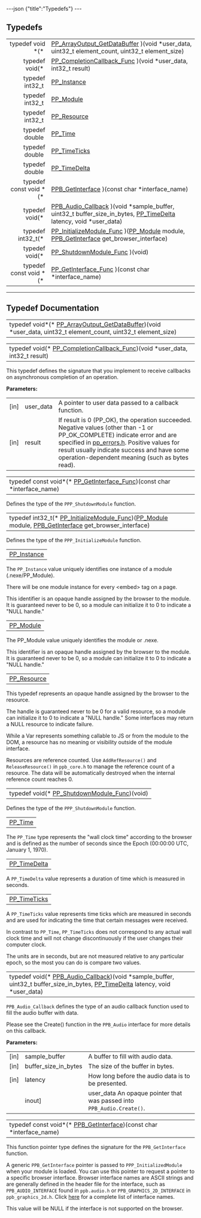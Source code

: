 ---json {"title":"Typedefs"} ---

Typedefs
--------

<table><tbody><tr class="odd"><td style="text-align: right;">typedef void *(* </td><td><a href="/docs/native-client/pepper_dev/c/group___typedefs#gaa363de651fad7342a37ec58375276af7" class="el">PP_ArrayOutput_GetDataBuffer</a> )(void *user_data, uint32_t element_count, uint32_t element_size)</td></tr><tr class="even"><td style="text-align: right;">typedef void(* </td><td><a href="/docs/native-client/pepper_dev/c/group___typedefs#ga6fe12e1a41df5e10103a811036d4d8d2" class="el">PP_CompletionCallback_Func</a> )(void *user_data, int32_t result)</td></tr><tr class="odd"><td style="text-align: right;">typedef int32_t </td><td><a href="/docs/native-client/pepper_dev/c/group___typedefs#ga89b662403e6a687bb914b80114c0d19d" class="el">PP_Instance</a></td></tr><tr class="even"><td style="text-align: right;">typedef int32_t </td><td><a href="/docs/native-client/pepper_dev/c/group___typedefs#gab780dd451cd7f51284cb752edd88f9a0" class="el">PP_Module</a></td></tr><tr class="odd"><td style="text-align: right;">typedef int32_t </td><td><a href="/docs/native-client/pepper_dev/c/group___typedefs#gafdc3895ee80f4750d0d95ae1b677e9b7" class="el">PP_Resource</a></td></tr><tr class="even"><td style="text-align: right;">typedef double </td><td><a href="/docs/native-client/pepper_dev/c/group___typedefs#ga537b277d2116e42b6acfe9323d40e1a0" class="el">PP_Time</a></td></tr><tr class="odd"><td style="text-align: right;">typedef double </td><td><a href="/docs/native-client/pepper_dev/c/group___typedefs#ga71cb1042cdeb38d7881b121f3b09ce94" class="el">PP_TimeTicks</a></td></tr><tr class="even"><td style="text-align: right;">typedef double </td><td><a href="/docs/native-client/pepper_dev/c/group___typedefs#ga3962a5355895925a757f613567e422fa" class="el">PP_TimeDelta</a></td></tr><tr class="odd"><td style="text-align: right;">typedef const void *(* </td><td><a href="/docs/native-client/pepper_dev/c/group___typedefs#ga68ad7c927b86e0c29d890603edd33154" class="el">PPB_GetInterface</a> )(const char *interface_name)</td></tr><tr class="even"><td style="text-align: right;">typedef void(* </td><td><a href="/docs/native-client/pepper_dev/c/group___typedefs#ga2ec91970f3cb75769ce631b3b732803e" class="el">PPB_Audio_Callback</a> )(void *sample_buffer, uint32_t buffer_size_in_bytes, <a href="/docs/native-client/pepper_dev/c/group___typedefs#ga3962a5355895925a757f613567e422fa" class="el">PP_TimeDelta</a> latency, void *user_data)</td></tr><tr class="odd"><td style="text-align: right;">typedef int32_t(* </td><td><a href="/docs/native-client/pepper_dev/c/group___typedefs#gae33224cdac15cf8596127fe7b5f08325" class="el">PP_InitializeModule_Func</a> )(<a href="/docs/native-client/pepper_dev/c/group___typedefs#gab780dd451cd7f51284cb752edd88f9a0" class="el">PP_Module</a> module, <a href="/docs/native-client/pepper_dev/c/group___typedefs#ga68ad7c927b86e0c29d890603edd33154" class="el">PPB_GetInterface</a> get_browser_interface)</td></tr><tr class="even"><td style="text-align: right;">typedef void(* </td><td><a href="/docs/native-client/pepper_dev/c/group___typedefs#gad2b49167bcbf6c2c895ffb1a61bc720c" class="el">PP_ShutdownModule_Func</a> )(void)</td></tr><tr class="odd"><td style="text-align: right;">typedef const void *(* </td><td><a href="/docs/native-client/pepper_dev/c/group___typedefs#ga893cfdc559fdf7ae3004816357c3d7e9" class="el">PP_GetInterface_Func</a> )(const char *interface_name)</td></tr></tbody></table>

------------------------------------------------------------------------

Typedef Documentation
---------------------

<span id="gaa363de651fad7342a37ec58375276af7" class="anchor" style="margin: 0;"></span>

<table><tbody><tr class="odd"><td>typedef void*(* <a href="/docs/native-client/pepper_dev/c/group___typedefs#gaa363de651fad7342a37ec58375276af7" class="el">PP_ArrayOutput_GetDataBuffer</a>)(void *user_data, uint32_t element_count, uint32_t element_size)</td></tr></tbody></table>

<span id="ga6fe12e1a41df5e10103a811036d4d8d2" class="anchor" style="margin: 0;"></span>

<table><tbody><tr class="odd"><td>typedef void(* <a href="/docs/native-client/pepper_dev/c/group___typedefs#ga6fe12e1a41df5e10103a811036d4d8d2" class="el">PP_CompletionCallback_Func</a>)(void *user_data, int32_t result)</td></tr></tbody></table>

This typedef defines the signature that you implement to receive callbacks on asynchronous completion of an operation.

**Parameters:**  
<table><tbody><tr class="odd"><td>[in]</td><td>user_data</td><td>A pointer to user data passed to a callback function.</td></tr><tr class="even"><td>[in]</td><td>result</td><td>If result is 0 (PP_OK), the operation succeeded. Negative values (other than -1 or PP_OK_COMPLETE) indicate error and are specified in <a href="/docs/native-client/pepper_dev/c/pp__errors_8h/" class="el" title="This file defines an enumeration of all PPAPI error codes.">pp_errors.h</a>. Positive values for result usually indicate success and have some operation-dependent meaning (such as bytes read).</td></tr></tbody></table>

<span id="ga893cfdc559fdf7ae3004816357c3d7e9" class="anchor" style="margin: 0;"></span>

<table><tbody><tr class="odd"><td>typedef const void*(* <a href="/docs/native-client/pepper_dev/c/group___typedefs#ga893cfdc559fdf7ae3004816357c3d7e9" class="el">PP_GetInterface_Func</a>)(const char *interface_name)</td></tr></tbody></table>

Defines the type of the `PPP_ShutdownModule` function.

<span id="gae33224cdac15cf8596127fe7b5f08325" class="anchor" style="margin: 0;"></span>

<table><tbody><tr class="odd"><td>typedef int32_t(* <a href="/docs/native-client/pepper_dev/c/group___typedefs#gae33224cdac15cf8596127fe7b5f08325" class="el">PP_InitializeModule_Func</a>)(<a href="/docs/native-client/pepper_dev/c/group___typedefs#gab780dd451cd7f51284cb752edd88f9a0" class="el">PP_Module</a> module, <a href="/docs/native-client/pepper_dev/c/group___typedefs#ga68ad7c927b86e0c29d890603edd33154" class="el">PPB_GetInterface</a> get_browser_interface)</td></tr></tbody></table>

Defines the type of the `PPP_InitializeModule` function.

<span id="ga89b662403e6a687bb914b80114c0d19d" class="anchor" style="margin: 0;"></span>

<table><tbody><tr class="odd"><td><a href="/docs/native-client/pepper_dev/c/group___typedefs#ga89b662403e6a687bb914b80114c0d19d" class="el">PP_Instance</a></td></tr></tbody></table>

The `PP_Instance` value uniquely identifies one instance of a module (.nexe/PP\_Module).

There will be one module instance for every &lt;embed&gt; tag on a page.

This identifier is an opaque handle assigned by the browser to the module. It is guaranteed never to be 0, so a module can initialize it to 0 to indicate a "NULL handle."

<span id="gab780dd451cd7f51284cb752edd88f9a0" class="anchor" style="margin: 0;"></span>

<table><tbody><tr class="odd"><td><a href="/docs/native-client/pepper_dev/c/group___typedefs#gab780dd451cd7f51284cb752edd88f9a0" class="el">PP_Module</a></td></tr></tbody></table>

The PP\_Module value uniquely identifies the module or .nexe.

This identifier is an opaque handle assigned by the browser to the module. It is guaranteed never to be 0, so a module can initialize it to 0 to indicate a "NULL handle."

<span id="gafdc3895ee80f4750d0d95ae1b677e9b7" class="anchor" style="margin: 0;"></span>

<table><tbody><tr class="odd"><td><a href="/docs/native-client/pepper_dev/c/group___typedefs#gafdc3895ee80f4750d0d95ae1b677e9b7" class="el">PP_Resource</a></td></tr></tbody></table>

This typedef represents an opaque handle assigned by the browser to the resource.

The handle is guaranteed never to be 0 for a valid resource, so a module can initialize it to 0 to indicate a "NULL handle." Some interfaces may return a NULL resource to indicate failure.

While a Var represents something callable to JS or from the module to the DOM, a resource has no meaning or visibility outside of the module interface.

Resources are reference counted. Use `AddRefResource()` and `ReleaseResource()` in `ppb_core.h` to manage the reference count of a resource. The data will be automatically destroyed when the internal reference count reaches 0.

<span id="gad2b49167bcbf6c2c895ffb1a61bc720c" class="anchor" style="margin: 0;"></span>

<table><tbody><tr class="odd"><td>typedef void(* <a href="/docs/native-client/pepper_dev/c/group___typedefs#gad2b49167bcbf6c2c895ffb1a61bc720c" class="el">PP_ShutdownModule_Func</a>)(void)</td></tr></tbody></table>

Defines the type of the `PPP_ShutdownModule` function.

<span id="ga537b277d2116e42b6acfe9323d40e1a0" class="anchor" style="margin: 0;"></span>

<table><tbody><tr class="odd"><td><a href="/docs/native-client/pepper_dev/c/group___typedefs#ga537b277d2116e42b6acfe9323d40e1a0" class="el">PP_Time</a></td></tr></tbody></table>

The `PP_Time` type represents the "wall clock time" according to the browser and is defined as the number of seconds since the Epoch (00:00:00 UTC, January 1, 1970).

<span id="ga3962a5355895925a757f613567e422fa" class="anchor" style="margin: 0;"></span>

<table><tbody><tr class="odd"><td><a href="/docs/native-client/pepper_dev/c/group___typedefs#ga3962a5355895925a757f613567e422fa" class="el">PP_TimeDelta</a></td></tr></tbody></table>

A `PP_TimeDelta` value represents a duration of time which is measured in seconds.

<span id="ga71cb1042cdeb38d7881b121f3b09ce94" class="anchor" style="margin: 0;"></span>

<table><tbody><tr class="odd"><td><a href="/docs/native-client/pepper_dev/c/group___typedefs#ga71cb1042cdeb38d7881b121f3b09ce94" class="el">PP_TimeTicks</a></td></tr></tbody></table>

A `PP_TimeTicks` value represents time ticks which are measured in seconds and are used for indicating the time that certain messages were received.

In contrast to `PP_Time`, `PP_TimeTicks` does not correspond to any actual wall clock time and will not change discontinuously if the user changes their computer clock.

The units are in seconds, but are not measured relative to any particular epoch, so the most you can do is compare two values.

<span id="ga2ec91970f3cb75769ce631b3b732803e" class="anchor" style="margin: 0;"></span>

<table><tbody><tr class="odd"><td>typedef void(* <a href="/docs/native-client/pepper_dev/c/group___typedefs#ga2ec91970f3cb75769ce631b3b732803e" class="el">PPB_Audio_Callback</a>)(void *sample_buffer, uint32_t buffer_size_in_bytes, <a href="/docs/native-client/pepper_dev/c/group___typedefs#ga3962a5355895925a757f613567e422fa" class="el">PP_TimeDelta</a> latency, void *user_data)</td></tr></tbody></table>

`PPB_Audio_Callback` defines the type of an audio callback function used to fill the audio buffer with data.

Please see the Create() function in the `PPB_Audio` interface for more details on this callback.

**Parameters:**  
<table><tbody><tr class="odd"><td>[in]</td><td>sample_buffer</td><td>A buffer to fill with audio data.</td></tr><tr class="even"><td>[in]</td><td>buffer_size_in_bytes</td><td>The size of the buffer in bytes.</td></tr><tr class="odd"><td>[in]</td><td>latency</td><td>How long before the audio data is to be presented.</td></tr><tr class="even"><td></td><td>inout]</td><td>user_data An opaque pointer that was passed into <code>PPB_Audio.Create()</code>.</td></tr></tbody></table>

<span id="ga68ad7c927b86e0c29d890603edd33154" class="anchor" style="margin: 0;"></span>

<table><tbody><tr class="odd"><td>typedef const void*(* <a href="/docs/native-client/pepper_dev/c/group___typedefs#ga68ad7c927b86e0c29d890603edd33154" class="el">PPB_GetInterface</a>)(const char *interface_name)</td></tr></tbody></table>

This function pointer type defines the signature for the `PPB_GetInterface` function.

A generic `PPB_GetInterface` pointer is passed to `PPP_InitializedModule` when your module is loaded. You can use this pointer to request a pointer to a specific browser interface. Browser interface names are ASCII strings and are generally defined in the header file for the interface, such as `PPB_AUDIO_INTERFACE` found in `ppb.audio.h` or `PPB_GRAPHICS_2D_INTERFACE` in `ppb_graphics_2d.h`. Click [here](/docs/native-client/pepper_dev/c/globals_defs/ "macros") for a complete list of interface names.

This value will be NULL if the interface is not supported on the browser.
